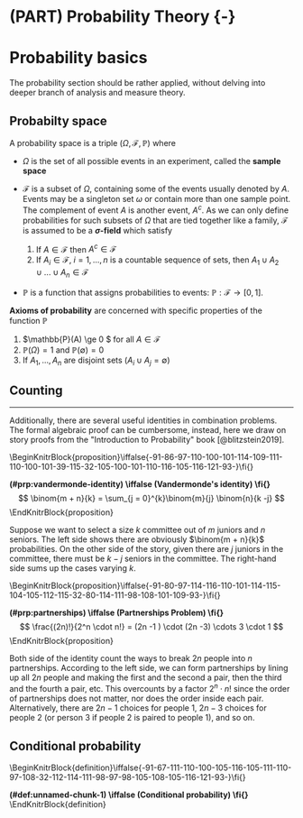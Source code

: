
# (PART) Probability Theory {-}

# Probability basics

The probability section should be rather applied, without delving into deeper branch of analysis and measure theory. 

## Probabilty space 

A probability space is a triple $(\Omega, \mathcal{F}, \mathbb{P})$ where 

- $\Omega$ is the set of all possible events in an experiment, called the **sample space**  

- $\mathcal{F}$ is a subset of $\Omega$, containing some of the events usually denoted by $A$. Events may be a singleton set ${\omega}$ or contain more than one sample point. The complement of event $A$ is another event, $A^c$. As we can only define probabilities for such subsets of $\Omega$ that are tied together like a family, $\mathcal{F}$ is assumed to be a **$\sigma$-field** which satisfy 
    1. If $A \in \mathcal{F}$ then $A^c \in \mathcal{F}$    
    2. If $A_i \in \mathcal{F}, \;i = 1,...,n$ is a countable sequence of sets, then $A_1 \cup A_2  \cup ... \cup A_n \in \mathcal{F}$

- $\mathbb{P}$ is a function that assigns probabilities to events: $\mathbb{P}: \mathcal{F} \rightarrow [0 , 1]$. 

**Axioms of probability** are concerned with specific properties of the function $\mathbb{P}$  

1. $\mathbb{P}(A) \ge 0 $ for all $A \in \mathcal{F}$   
2. $\mathbb{P}(\Omega) = 1$ and $\mathbb{P(\emptyset)} = 0$  
3. If $A_1, ..., A_n$ are disjoint sets ($A_i \cup A_j = \emptyset$)


## Counting  


<hr> 

Additionally, there are several useful identities in combination problems. The formal algebraic proof can be cumbersome, instead, here we draw on story proofs from the "Introduction to Probability" book [@blitzstein2019]. 

\BeginKnitrBlock{proposition}\iffalse{-91-86-97-110-100-101-114-109-111-110-100-101-39-115-32-105-100-101-110-116-105-116-121-93-}\fi{}<div class="proposition"><span class="proposition" id="prp:vandermonde-identity"><strong>(\#prp:vandermonde-identity)  \iffalse (Vandermonde's identity) \fi{} </strong></span>$$
\binom{m + n}{k} = \sum_{j = 0}^{k}\binom{m}{j} \binom{n}{k  -j}
$$</div>\EndKnitrBlock{proposition}

Suppose we want to select a size $k$ committee out of $m$ juniors and $n$ seniors. The left side shows there are obviously $\binom{m + n}{k}$ probabilities. On the other side of the story, given there are $j$ juniors in the committee, there must be $k - j$ seniors in the committee. The right-hand side sums up the cases varying $k$. 



\BeginKnitrBlock{proposition}\iffalse{-91-80-97-114-116-110-101-114-115-104-105-112-115-32-80-114-111-98-108-101-109-93-}\fi{}<div class="proposition"><span class="proposition" id="prp:partnerships"><strong>(\#prp:partnerships)  \iffalse (Partnerships Problem) \fi{} </strong></span>
$$
\frac{(2n)!}{2^n \cdot n!} = (2n -1 ) \cdot (2n -3) \cdots 3 \cdot 1
$$</div>\EndKnitrBlock{proposition}


Both side of the identity count the ways to break $2n$ people into $n$ partnerships. According to the left side, we can form partnerships by lining up all $2n$ people and making the first and the second a pair, then the third and the fourth a pair, etc. This overcounts by a factor $2^n \cdot n!$ since the order of partnerships does not matter, nor does the order inside each pair. Alternatively, there are $2n - 1$ choices for people 1, $2n - 3$ choices for people 2 (or person 3 if people 2 is paired to people 1), and so on.  


## Conditional probability  

\BeginKnitrBlock{definition}\iffalse{-91-67-111-110-100-105-116-105-111-110-97-108-32-112-114-111-98-97-98-105-108-105-116-121-93-}\fi{}<div class="definition"><span class="definition" id="def:unnamed-chunk-1"><strong>(\#def:unnamed-chunk-1)  \iffalse (Conditional probability) \fi{} </strong></span></div>\EndKnitrBlock{definition}



